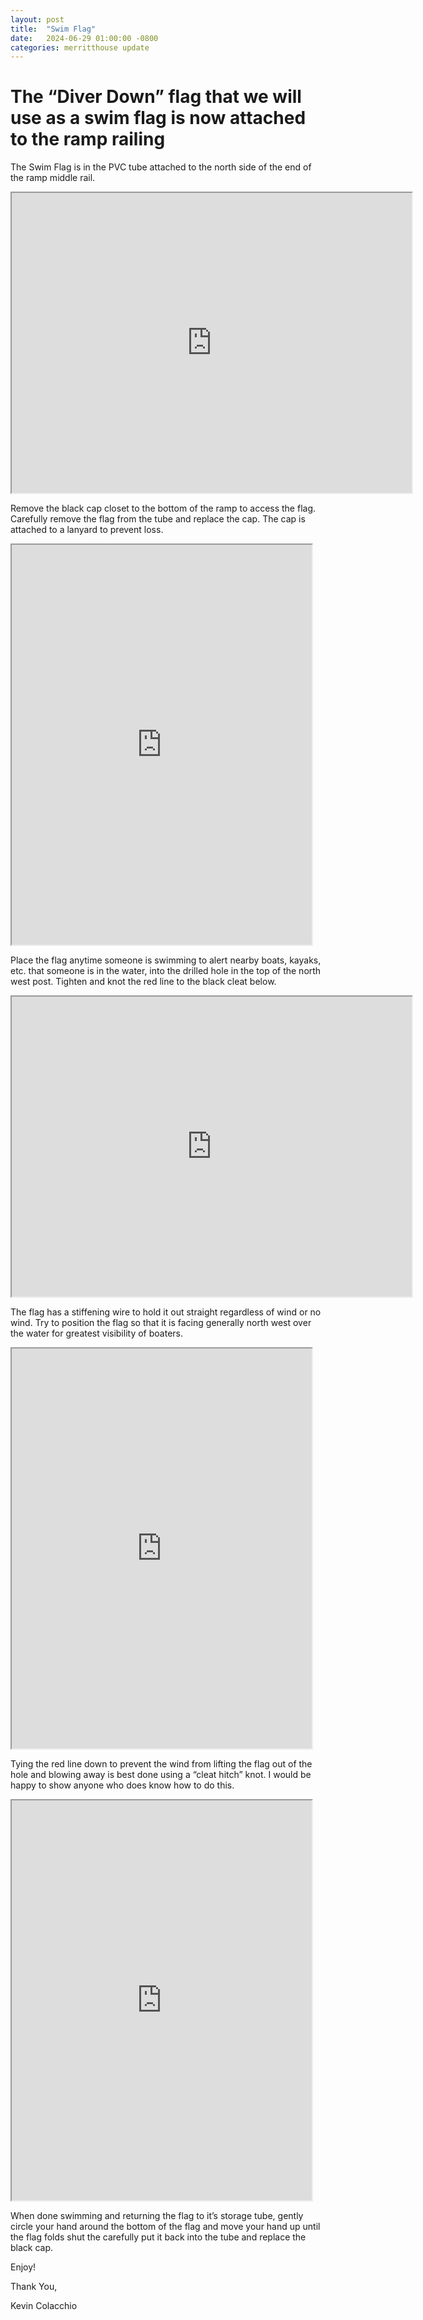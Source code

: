 ```yaml
---
layout: post
title:  "Swim Flag"
date:   2024-06-29 01:00:00 -0800
categories: merritthouse update
---
```



<p><h1> The “Diver Down” flag that we will use as a swim flag is now attached to the ramp railing</h1></p>

<p>The Swim Flag is in the PVC tube attached to the north side of the end of the ramp middle rail.
</p>
<iframe src="https://drive.google.com/file/d/1uDvDFIkFGZI9aXwBqzCXu1RGO21hXavv/preview" width="640" height="480" allow="autoplay"></iframe>
<br>
<p>Remove the black cap closet to the bottom of the ramp to access the flag.  Carefully remove the flag from the tube and replace the cap. The cap is attached to a lanyard to prevent loss.</p>
<iframe src="https://drive.google.com/file/d/1CqfBIuFIVEhoxIppDEsX8AImKvIJ5qMC/preview" width="480" height="640" allow="autoplay"></iframe>
<br>

<p>Place the flag anytime someone is swimming to alert nearby boats, kayaks, etc. that someone is in the water, into the drilled hole in the top of the north west post. Tighten and knot the red line to the black cleat below. </p>
<iframe src="https://drive.google.com/file/d/1MjAyzFLvAzVWYDI_JFuCPS8bz148ZsPj/preview" width="640" height="480" allow="autoplay"></iframe>
<br>
<p>The flag has a stiffening wire to hold it out straight regardless of wind or no wind. Try to position the flag so that it is facing generally north west over the water for greatest visibility of boaters.</p>
<iframe src="https://drive.google.com/file/d/1h6ER7RcwTeaRGT18n2_rqZOatUGAuZI2/preview" width="480" height="640" allow="autoplay"></iframe>
<br>

<p>Tying the red line down to prevent the wind from lifting the flag out of the hole and blowing away is best done using a “cleat hitch” knot. I would be happy to show anyone who does know how to do this.
</p>
<iframe src="https://drive.google.com/file/d/1P0OQ7vAT78P_YA6--WhdpdGdFn6csCpJ/preview" width="480" height="640" allow="autoplay"></iframe>
<br>
<p>When done swimming and returning the flag to it’s storage tube, gently circle your hand around the bottom of the flag and move your hand up until the flag folds shut the carefully put it back into the tube and replace the black cap. </p>

<p>Enjoy!</p>

<p>Thank You,</p>

<p>Kevin Colacchio<p>

